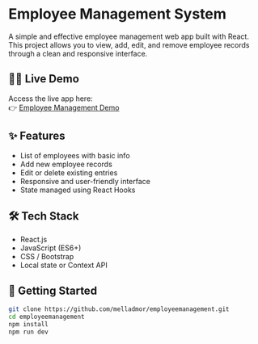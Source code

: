 # Employee Management System

A simple and effective employee management web app built with React. This project allows you to view, add, edit, and remove employee records through a clean and responsive interface.

## 👨‍💼 Live Demo

Access the live app here:  
👉 [Employee Management Demo](https://melladmor.github.io/employeemanagement)

## ✨ Features

- List of employees with basic info
- Add new employee records
- Edit or delete existing entries
- Responsive and user-friendly interface
- State managed using React Hooks

## 🛠️ Tech Stack

- React.js
- JavaScript (ES6+)
- CSS / Bootstrap
- Local state or Context API

## 🚀 Getting Started

```bash
git clone https://github.com/melladmor/employeemanagement.git
cd employeemanagement
npm install
npm run dev 
